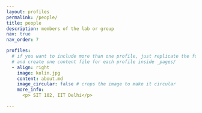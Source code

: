 ```yaml
---
layout: profiles
permalink: /people/
title: people
description: members of the lab or group
nav: true
nav_order: 7

profiles:
  # if you want to include more than one profile, just replicate the following block
  # and create one content file for each profile inside _pages/
  - align: right
    image: kolin.jpg
    content: about.md
    image_circular: false # crops the image to make it circular
    more_info: 
      <p> SIT 102, IIT Delhi</p>
 
---
```

